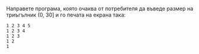 Направете програма, която очаква от потребителя да въведе размер на
триъгълник (0, 30] и го печата на екрана така:

```
1 2 3 4 5
1 2 3 4
1 2 3
1 2
1
```